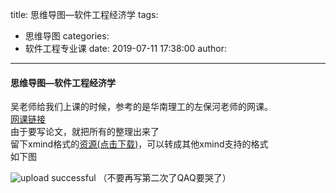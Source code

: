 title: 思维导图—软件工程经济学
tags:
  - 思维导图
categories:
  - 软件工程专业课
date: 2019-07-11 17:38:00
author:
---
#### 思维导图—软件工程经济学
吴老师给我们上课的时候，参考的是华南理工的左保河老师的网课。  
[网课链接](https://www.cnmooc.org/portal/session/bulletin/index/11858.mooc)  
由于要写论文，就把所有的整理出来了  
留下xmind格式的[资源(点击下载)](/download/软件工程经济学.xmind)，可以转成其他xmind支持的格式  
如下图
<!--more-->
![upload successful](/images/软件工程经济学.PNG)
（不要再写第二次了QAQ要哭了）